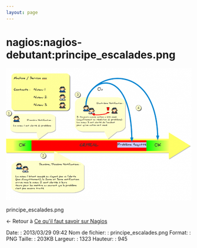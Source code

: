 ```yaml
---
layout: page
---
```


nagios:nagios-debutant:principe\_escalades.png
==============================================

[![principe\_escalades.png](../../../assets/media/nagios/nagios-debutant/principe_escalades.png@cache=&w=900&h=642 "principe_escalades.png")](../../../assets/media/nagios/nagios-debutant/principe_escalades.png@cache= "Afficher le fichier original")

principe\_escalades.png

← Retour à [Ce qu'il faut savoir sur
Nagios](../../../nagios/nagios-debutant/ce-qu-il-faut-savoir.html "nagios:nagios-debutant:ce-qu-il-faut-savoir")

Date:
:   2013/03/29 09:42
Nom de fichier:
:   principe\_escalades.png
Format:
:   PNG
Taille:
:   203KB
Largeur:
:   1323
Hauteur:
:   945

